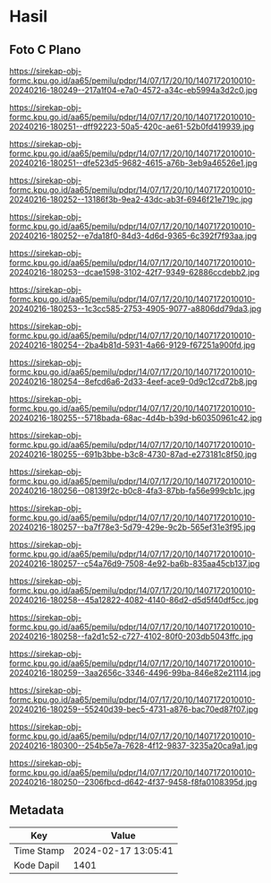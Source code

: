 # Hasil

## Foto C Plano

https://sirekap-obj-formc.kpu.go.id/aa65/pemilu/pdpr/14/07/17/20/10/1407172010010-20240216-180249--217a1f04-e7a0-4572-a34c-eb5994a3d2c0.jpg

https://sirekap-obj-formc.kpu.go.id/aa65/pemilu/pdpr/14/07/17/20/10/1407172010010-20240216-180251--dff92223-50a5-420c-ae61-52b0fd419939.jpg

https://sirekap-obj-formc.kpu.go.id/aa65/pemilu/pdpr/14/07/17/20/10/1407172010010-20240216-180251--dfe523d5-9682-4615-a76b-3eb9a46526e1.jpg

https://sirekap-obj-formc.kpu.go.id/aa65/pemilu/pdpr/14/07/17/20/10/1407172010010-20240216-180252--13186f3b-9ea2-43dc-ab3f-6946f21e719c.jpg

https://sirekap-obj-formc.kpu.go.id/aa65/pemilu/pdpr/14/07/17/20/10/1407172010010-20240216-180252--e7da18f0-84d3-4d6d-9365-6c392f7f93aa.jpg

https://sirekap-obj-formc.kpu.go.id/aa65/pemilu/pdpr/14/07/17/20/10/1407172010010-20240216-180253--dcae1598-3102-42f7-9349-62886ccdebb2.jpg

https://sirekap-obj-formc.kpu.go.id/aa65/pemilu/pdpr/14/07/17/20/10/1407172010010-20240216-180253--1c3cc585-2753-4905-9077-a8806dd79da3.jpg

https://sirekap-obj-formc.kpu.go.id/aa65/pemilu/pdpr/14/07/17/20/10/1407172010010-20240216-180254--2ba4b81d-5931-4a66-9129-f67251a900fd.jpg

https://sirekap-obj-formc.kpu.go.id/aa65/pemilu/pdpr/14/07/17/20/10/1407172010010-20240216-180254--8efcd6a6-2d33-4eef-ace9-0d9c12cd72b8.jpg

https://sirekap-obj-formc.kpu.go.id/aa65/pemilu/pdpr/14/07/17/20/10/1407172010010-20240216-180255--5718bada-68ac-4d4b-b39d-b60350961c42.jpg

https://sirekap-obj-formc.kpu.go.id/aa65/pemilu/pdpr/14/07/17/20/10/1407172010010-20240216-180255--691b3bbe-b3c8-4730-87ad-e273181c8f50.jpg

https://sirekap-obj-formc.kpu.go.id/aa65/pemilu/pdpr/14/07/17/20/10/1407172010010-20240216-180256--08139f2c-b0c8-4fa3-87bb-fa56e999cb1c.jpg

https://sirekap-obj-formc.kpu.go.id/aa65/pemilu/pdpr/14/07/17/20/10/1407172010010-20240216-180257--ba7f78e3-5d79-429e-9c2b-565ef31e3f95.jpg

https://sirekap-obj-formc.kpu.go.id/aa65/pemilu/pdpr/14/07/17/20/10/1407172010010-20240216-180257--c54a76d9-7508-4e92-ba6b-835aa45cb137.jpg

https://sirekap-obj-formc.kpu.go.id/aa65/pemilu/pdpr/14/07/17/20/10/1407172010010-20240216-180258--45a12822-4082-4140-86d2-d5d5f40df5cc.jpg

https://sirekap-obj-formc.kpu.go.id/aa65/pemilu/pdpr/14/07/17/20/10/1407172010010-20240216-180258--fa2d1c52-c727-4102-80f0-203db5043ffc.jpg

https://sirekap-obj-formc.kpu.go.id/aa65/pemilu/pdpr/14/07/17/20/10/1407172010010-20240216-180259--3aa2656c-3346-4496-99ba-846e82e21114.jpg

https://sirekap-obj-formc.kpu.go.id/aa65/pemilu/pdpr/14/07/17/20/10/1407172010010-20240216-180259--55240d39-bec5-4731-a876-bac70ed87f07.jpg

https://sirekap-obj-formc.kpu.go.id/aa65/pemilu/pdpr/14/07/17/20/10/1407172010010-20240216-180300--254b5e7a-7628-4f12-9837-3235a20ca9a1.jpg

https://sirekap-obj-formc.kpu.go.id/aa65/pemilu/pdpr/14/07/17/20/10/1407172010010-20240216-180250--2306fbcd-d642-4f37-9458-f8fa0108395d.jpg


## Metadata

| Key        | Value               |
| ---------- | ------------------- |
| Time Stamp | 2024-02-17 13:05:41 |
| Kode Dapil | 1401                |




